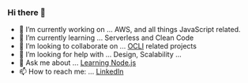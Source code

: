 ### Hi there 👋

- 🔭 I’m currently working on ... AWS, and all things JavaScript related.
- 🌱 I’m currently learning ... Serverless and Clean Code
- 👯 I’m looking to collaborate on ... [OCLI](https://oclif.io/) related projects
- 🤔 I’m looking for help with ... Design, Scalability ...
- 💬 Ask me about ... [Learning Node.js](https://dev.to/meddy672/what-is-nodejs-2fa6)
- 📫 How to reach me: ... [LinkedIn](https://www.linkedin.com/in/meddy672/)

